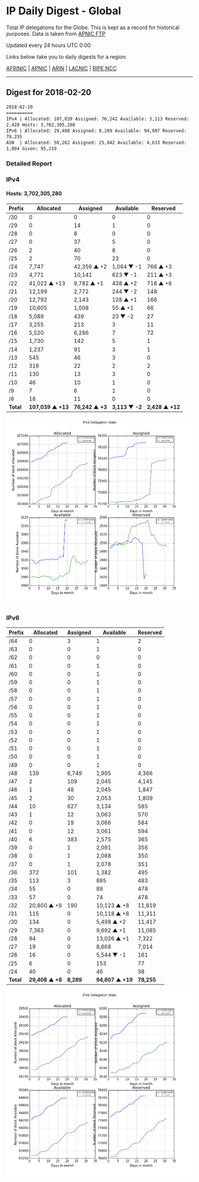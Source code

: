 # IP Daily Digest - Global

Total IP delegations for the Globe. This is kept as a record for historical purposes. Data is taken from [APNIC FTP](https://ftp.apnic.net/)

Updated every 24 hours UTC 0:00

Links below take you to daily digests for a region.

[AFRINIC](./archives/AFRINIC/) | [APNIC](./archives/APNIC/) | [ARIN](./archives/ARIN/) | [LACNIC](./archives/LACNIC/) | [RIPE NCC](./archives/RIPE_NCC/)

---

## Digest for 2018-02-20
```
2018-02-20
==========
IPv4 | Allocated: 107,039 Assigned: 76,242 Available: 3,113 Reserved: 2,428 Hosts: 3,702,305,280
IPv6 | Allocated: 29,408 Assigned: 8,289 Available: 94,807 Reserved: 78,255
ASN  | Allocated: 50,262 Assigned: 25,842 Available: 4,633 Reserved: 1,804 Given: 95,219
```

### Detailed Report

### IPv4

#### Hosts: **3,702,305,280**

| Prefix | Allocated | Assigned | Available | Reserved |
| ----- | ----- | ----- | ----- | ----- |
| /30 | 0 | 0 | 0 | 0 |
| /29 | 0 | 14 | 1 | 0 |
| /28 | 0 | 8 | 0 | 0 |
| /27 | 0 | 37 | 5 | 0 |
| /26 | 2 | 40 | 8 | 0 |
| /25 | 2 | 70 | 23 | 0 |
| /24 | 7,747 | 42,356 ▲ +2 | 1,064 ▼ -1 | 766 ▲ +3 |
| /23 | 4,771 | 10,141 | 623 ▼ -1 | 211 ▲ +3 |
| /22 | 41,022 ▲ +13 | 9,782 ▲ +1 | 438 ▲ +2 | 718 ▲ +6 |
| /21 | 12,199 | 2,772 | 244 ▼ -2 | 148 |
| /20 | 12,792 | 2,143 | 128 ▲ +1 | 166 |
| /19 | 10,605 | 1,008 | 55 ▲ +1 | 66 |
| /18 | 5,089 | 439 | 23 ▼ -2 | 27 |
| /17 | 3,255 | 213 | 3 | 11 |
| /16 | 5,520 | 6,286 | 7 | 72 |
| /15 | 1,730 | 142 | 5 | 1 |
| /14 | 1,237 | 91 | 3 | 1 |
| /13 | 545 | 46 | 3 | 0 |
| /12 | 318 | 22 | 2 | 2 |
| /11 | 130 | 13 | 3 | 0 |
| /10 | 46 | 10 | 1 | 0 |
| /9 | 7 | 6 | 1 | 0 |
| /8 | 18 | 11 | 0 | 0 |
| **Total** | **107,039 ▲ +13** | **76,242 ▲ +3** | **3,113 ▼ -2** | **2,428 ▲ +12** |

![ipv4-stats](ipv4-figure.png)

### IPv6

| Prefix | Allocated | Assigned | Available | Reserved |
| ----- | ----- | ----- | ----- | ----- |
| /64 | 0 | 3 | 1 | 2 |
| /63 | 0 | 0 | 1 | 0 |
| /62 | 0 | 0 | 0 | 0 |
| /61 | 0 | 0 | 1 | 0 |
| /60 | 0 | 0 | 1 | 0 |
| /59 | 0 | 0 | 1 | 0 |
| /58 | 0 | 0 | 1 | 0 |
| /57 | 0 | 0 | 1 | 0 |
| /56 | 0 | 0 | 1 | 0 |
| /55 | 0 | 0 | 1 | 0 |
| /54 | 0 | 0 | 1 | 0 |
| /53 | 0 | 0 | 1 | 0 |
| /52 | 0 | 0 | 1 | 0 |
| /51 | 0 | 0 | 1 | 0 |
| /50 | 0 | 0 | 1 | 0 |
| /49 | 0 | 0 | 1 | 0 |
| /48 | 139 | 6,749 | 1,995 | 4,366 |
| /47 | 2 | 109 | 2,045 | 4,145 |
| /46 | 1 | 48 | 2,045 | 1,847 |
| /45 | 2 | 30 | 2,053 | 1,809 |
| /44 | 10 | 627 | 3,134 | 585 |
| /43 | 1 | 12 | 3,063 | 570 |
| /42 | 0 | 19 | 3,066 | 584 |
| /41 | 0 | 12 | 3,061 | 594 |
| /40 | 6 | 383 | 2,575 | 365 |
| /39 | 0 | 1 | 2,091 | 356 |
| /38 | 0 | 1 | 2,088 | 350 |
| /37 | 0 | 1 | 2,078 | 351 |
| /36 | 372 | 101 | 1,382 | 495 |
| /35 | 113 | 3 | 885 | 483 |
| /34 | 55 | 0 | 88 | 478 |
| /33 | 57 | 0 | 74 | 478 |
| /32 | 20,800 ▲ +8 | 190 | 10,123 ▲ +8 | 11,819 |
| /31 | 115 | 0 | 10,118 ▲ +8 | 11,311 |
| /30 | 134 | 0 | 5,498 ▲ +2 | 11,417 |
| /29 | 7,363 | 0 | 9,692 ▲ +1 | 11,085 |
| /28 | 94 | 0 | 13,026 ▲ +1 | 7,322 |
| /27 | 19 | 0 | 8,668 | 7,014 |
| /26 | 16 | 0 | 5,544 ▼ -1 | 161 |
| /25 | 6 | 0 | 153 | 77 |
| /24 | 40 | 0 | 46 | 38 |
| **Total** | **29,408 ▲ +8** | **8,289** | **94,807 ▲ +19** | **78,255** |

![ipv6-stats](ipv6-figure.png)